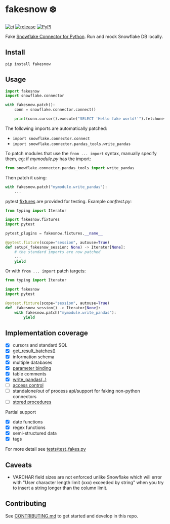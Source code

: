 # fakesnow ❄️

[![ci](https://github.com/tekumara/fakesnow/actions/workflows/ci.yml/badge.svg)](https://github.com/tekumara/fakesnow/actions/workflows/ci.yml)
[![release](https://github.com/tekumara/fakesnow/actions/workflows/release.yml/badge.svg)](https://github.com/tekumara/fakesnow/actions/workflows/release.yml)
[![PyPI](https://img.shields.io/pypi/v/fakesnow?color=violet)](https://pypi.org/project/fakesnow/)

Fake [Snowflake Connector for Python](https://docs.snowflake.com/en/user-guide/python-connector). Run and mock Snowflake DB locally.

## Install

```
pip install fakesnow
```

## Usage

```python
import fakesnow
import snowflake.connector

with fakesnow.patch():
    conn = snowflake.connector.connect()

    print(conn.cursor().execute("SELECT 'Hello fake world!'").fetchone())
```

The following imports are automatically patched:

- `import snowflake.connector.connect`
- `import snowflake.connector.pandas_tools.write_pandas`

To patch modules that use the `from ... import` syntax, manually specify them, eg: if _mymodule.py_ has the import:

```python
from snowflake.connector.pandas_tools import write_pandas
```

Then patch it using:

```python
with fakesnow.patch("mymodule.write_pandas"):
    ...
```

pytest [fixtures](fakesnow/fixtures.py) are provided for testing. Example _conftest.py_:

```python
from typing import Iterator

import fakesnow.fixtures
import pytest

pytest_plugins = fakesnow.fixtures.__name__

@pytest.fixture(scope="session", autouse=True)
def setup(_fakesnow_session: None) -> Iterator[None]:
    # the standard imports are now patched
    ...
    yield
```

Or with `from ... import` patch targets:

```python
from typing import Iterator

import fakesnow
import pytest

@pytest.fixture(scope="session", autouse=True)
def _fakesnow_session() -> Iterator[None]:
    with fakesnow.patch("mymodule.write_pandas"):
        yield
```

## Implementation coverage

- [x] cursors and standard SQL
- [x] [get_result_batches()](https://docs.snowflake.com/en/user-guide/python-connector-api#get_result_batches)
- [x] information schema
- [x] multiple databases
- [x] [parameter binding](https://docs.snowflake.com/en/user-guide/python-connector-example#binding-data)
- [x] table comments
- [x] [write_pandas(..)](https://docs.snowflake.com/en/user-guide/python-connector-api#write_pandas)
- [ ] [access control](https://docs.snowflake.com/en/user-guide/security-access-control-overview)
- [ ] standalone/out of process api/support for faking non-python connectors
- [ ] [stored procedures](https://docs.snowflake.com/en/sql-reference/stored-procedures)

Partial support

- [x] date functions
- [x] regex functions
- [x] semi-structured data
- [x] tags

For more detail see [tests/test_fakes.py](tests/test_fakes.py)

## Caveats

- VARCHAR field sizes are not enforced unlike Snowflake which will error with "User character length limit (xxx) exceeded by string" when you try to insert a string longer than the column limit.

## Contributing

See [CONTRIBUTING.md](CONTRIBUTING.md) to get started and develop in this repo.
